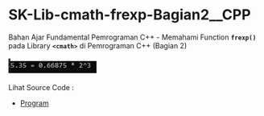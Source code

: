 # SK-Lib-cmath-frexp-Bagian2__CPP
Bahan Ajar Fundamental Pemrograman C++ - Memahami Function <code><b>frexp()</b></code> pada Library <code><b>&lt;cmath></b></code> di Pemrograman C++ (Bagian 2)<br><br>
<img src="https://github.com/RizkyKhapidsyah/SK-Lib-cmath-frexp-Bagian2__CPP/blob/master/SK-Lib-cmath-frexp-Bagian2__CPP/result/001.PNG"><br><br>
Lihat Source Code : <br>
- <a href="https://github.com/RizkyKhapidsyah/SK-Lib-cmath-frexp-Bagian2__CPP/blob/master/SK-Lib-cmath-frexp-Bagian2__CPP/Source.cpp">Program</a>
